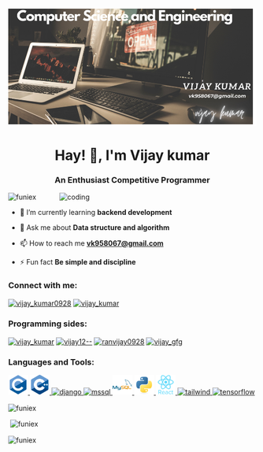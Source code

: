 ![logo]( https://github.com/funiex/image/blob/master/vijay_kumar.png)
<h1 align="center">Hay! 👋, I'm Vijay kumar</h1>
<h3 align="center">An Enthusiast Competitive Programmer</h3>
<img  align="right"  alt= "coding" width="400"  src ="https://img.freepik.com/premium-photo/man-working-desk-with-laptop-productive-work-flat-design-generative-ai_176697-2787.jpg?size=626&ext=jpg ">
<p align="left"> <img src="https://komarev.com/ghpvc/?username=funiex&label=Profile%20views&color=0e75b6&style=flat" alt="funiex" /> </p>

- 🌱 I’m currently learning **backend development**

- 💬 Ask me about **Data structure and algorithm**

- 📫 How to reach me **vk958067@gmail.com**

- ⚡ Fun fact **Be simple and discipline**

<h3 align="left">Connect with me:</h3>
<p align="left">
<a href="https://instagram.com/vijay_kumar0928" target="blank"><img align="center" src="https://raw.githubusercontent.com/rahuldkjain/github-profile-readme-generator/master/src/images/icons/Social/instagram.svg" alt="vijay_kumar0928" height="30" width="40" /></a>
  <a href="https://www.linkedin.com/in/vijaykumar0928" target="blank"><img align="center" src="https://upload.wikimedia.org/wikipedia/commons/thumb/c/ca/LinkedIn_logo_initials.png/900px-LinkedIn_logo_initials.png" alt="vijay_kumar" height="30" width="40" /></a>
  <h3 align="left"> Programming sides:</h3>
<p align="left">
<a href="https://www.codechef.com/users/vk958067" target="blank"><img align="center" src="https://cdn.jsdelivr.net/npm/simple-icons@3.1.0/icons/codechef.svg" alt="vijay_kumar" height="30" width="40" /></a>
<a href="https://codeforces.com/profile/vijay12-" target="blank"><img align="center" src="https://raw.githubusercontent.com/rahuldkjain/github-profile-readme-generator/master/src/images/icons/Social/codeforces.svg" alt="vijay12--" height="30" width="40" /></a>
<a href="https://www.leetcode.com/ranvijay0928" target="blank"><img align="center" src="https://raw.githubusercontent.com/rahuldkjain/github-profile-readme-generator/master/src/images/icons/Social/leet-code.svg" alt="ranvijay0928" height="30" width="40" /></a>
<a href="https://auth.geeksforgeeks.org/user/vijay_gfg" target="blank"><img align="center" src="https://raw.githubusercontent.com/rahuldkjain/github-profile-readme-generator/master/src/images/icons/Social/geeks-for-geeks.svg" alt="vijay_gfg" height="30" width="40" /></a>
 
</p>

<h3 align="left">Languages and Tools:</h3>
<p align="left"> <a href="https://www.cprogramming.com/" target="_blank" rel="noreferrer"> <img src="https://raw.githubusercontent.com/devicons/devicon/master/icons/c/c-original.svg" alt="c" width="40" height="40"/> </a> <a href="https://www.w3schools.com/cpp/" target="_blank" rel="noreferrer"> <img src="https://raw.githubusercontent.com/devicons/devicon/master/icons/cplusplus/cplusplus-original.svg" alt="cplusplus" width="40" height="40"/> </a> <a href="https://www.djangoproject.com/" target="_blank" rel="noreferrer"> <img src="https://cdn.worldvectorlogo.com/logos/django.svg" alt="django" width="40" height="40"/> </a> <a href="https://www.microsoft.com/en-us/sql-server" target="_blank" rel="noreferrer"> <img src="https://www.svgrepo.com/show/303229/microsoft-sql-server-logo.svg" alt="mssql" width="40" height="40"/> </a> <a href="https://www.mysql.com/" target="_blank" rel="noreferrer"> <img src="https://raw.githubusercontent.com/devicons/devicon/master/icons/mysql/mysql-original-wordmark.svg" alt="mysql" width="40" height="40"/> </a> <a href="https://www.python.org" target="_blank" rel="noreferrer"> <img src="https://raw.githubusercontent.com/devicons/devicon/master/icons/python/python-original.svg" alt="python" width="40" height="40"/> </a> <a href="https://reactjs.org/" target="_blank" rel="noreferrer"> <img src="https://raw.githubusercontent.com/devicons/devicon/master/icons/react/react-original-wordmark.svg" alt="react" width="40" height="40"/> </a> <a href="https://tailwindcss.com/" target="_blank" rel="noreferrer"> <img src="https://www.vectorlogo.zone/logos/tailwindcss/tailwindcss-icon.svg" alt="tailwind" width="40" height="40"/> </a> <a href="https://www.tensorflow.org" target="_blank" rel="noreferrer"> <img src="https://www.vectorlogo.zone/logos/tensorflow/tensorflow-icon.svg" alt="tensorflow" width="40" height="40"/> </a> </p>

<p><img align="center" src="https://github-readme-stats.vercel.app/api/top-langs?username=funiex&show_icons=true&locale=en&layout=compact" alt="funiex" /></p>

<p>&nbsp;<img align="center" src="https://github-readme-stats.vercel.app/api?username=funiex&show_icons=true&locale=en" alt="funiex" /></p>

<p><img align="center" src="https://github-readme-streak-stats.herokuapp.com/?user=funiex&" alt="funiex" /></p>
